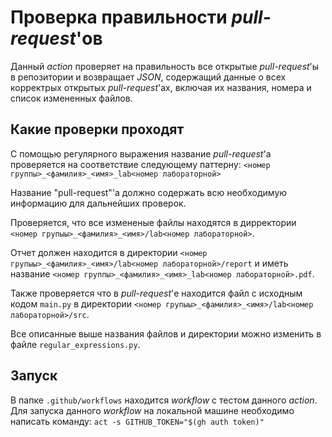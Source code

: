 # Проверка правильности *pull-request*'ов

Данный *action* проверяет на правильность все открытые *pull-request*'ы в репозитории и возвращает *JSON*, содержащий данные о всех корректрых открытых *pull-request*'ах, включая их названия, номера и список измененных файлов.

## Какие проверки проходят

С помощью регулярного выражения название *pull-request*'a проверяется на соответствие следующему паттерну:
`<номер группы>_<фамилия>_<имя>_lab<номер лабораторной>`

Название "pull-request"'a должно содержать всю необходимую информацию для дальнейших проверок.

Проверяется, что все измененые файлы находятся в дирректории `<номер групыы>_<фамилия>_<имя>/lab<номер лабораторной>`.

Отчет должен находится в директории `<номер групыы>_<фамилия>_<имя>/lab<номер лабораторной>/report` и иметь название `<номер группы>_<фамилия>_<имя>_lab<номер лабораторной>.pdf`.

Также проверяется что в *pull-request*'е находится файл с исходным кодом `main.py` в директории `<номер групыы>_<фамилия>_<имя>/lab<номер лабораторной>/src`.

Все описанные выше названия файлов и директории можно изменить в файле `regular_expressions.py`.

## Запуск
В папке `.github/workflows` находится *workflow* с тестом данного *action*.
Для запуска данного *workflow* на локальной машине необходимо написать команду:
`act -s GITHUB_TOKEN="$(gh auth token)"`

